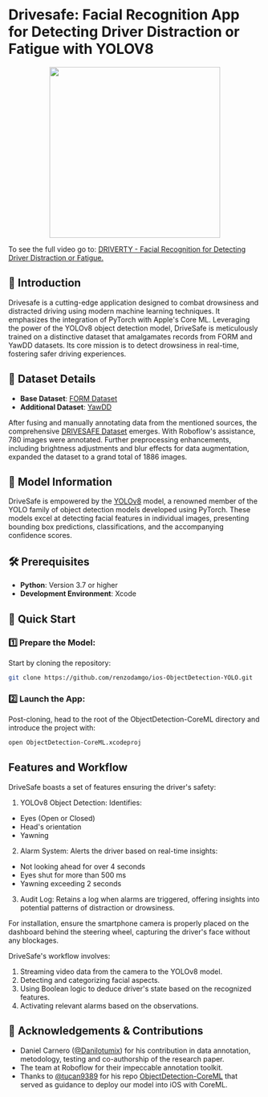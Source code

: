# Drivesafe: Facial Recognition App for Detecting Driver Distraction or Fatigue with YOLOV8

<p align="center">
  <image src="https://raw.githubusercontent.com/renzodamgo/Drivesafe/main/results.gif" height="340">
  <p> To see the full video go to: <a href="https://www.youtube.com/watch?v=0VVh7hIVVgw" target="_blank">DRIVERTY - Facial Recognition for Detecting Driver Distraction or Fatigue. </a>
</p>
</p>

## 🎯 Introduction

Drivesafe is a cutting-edge application designed to combat drowsiness and distracted driving using modern machine learning techniques. It emphasizes the integration of PyTorch with Apple's Core ML. Leveraging the power of the YOLOv8 object detection model, DriveSafe is meticulously trained on a distinctive dataset that amalgamates records from FORM and YawDD datasets. Its core mission is to detect drowsiness in real-time, fostering safer driving experiences.

## 📜 Dataset Details

- **Base Dataset**: [FORM Dataset](https://zenodo.org/record/6695771)
- **Additional Dataset**: [YawDD](https://ieee-dataport.org/open-access/yawdd-yawning-detection-dataset)

After fusing and manually annotating data from the mentioned sources, the comprehensive [DRIVESAFE Dataset](https://app.roboflow.com/damian-lab/drivesafe/overview) emerges. With Roboflow's assistance, 780 images were annotated. Further preprocessing enhancements, including brightness adjustments and blur effects for data augmentation, expanded the dataset to a grand total of 1886 images.

## 🚀 Model Information

DriveSafe is empowered by the [YOLOv8](https://github.com/ultralytics/ultralytics) model, a renowned member of the YOLO family of object detection models developed using PyTorch. These models excel at detecting facial features in individual images, presenting bounding box predictions, classifications, and the accompanying confidence scores.

## 🛠 Prerequisites

- **Python**: Version 3.7 or higher
- **Development Environment**: Xcode

## 🌟 Quick Start

### 1️⃣ Prepare the Model:

Start by cloning the repository:

```bash
git clone https://github.com/renzodamgo/ios-ObjectDetection-YOLO.git
````
### 2️⃣ Launch the App:

Post-cloning, head to the root of the ObjectDetection-CoreML directory and introduce the project with:
```bash
open ObjectDetection-CoreML.xcodeproj
```

## Features and Workflow

DriveSafe boasts a set of features ensuring the driver's safety:

1. YOLOv8 Object Detection: Identifies:
  - Eyes (Open or Closed)
  - Head's orientation
  - Yawning

2. Alarm System: Alerts the driver based on real-time insights:
  - Not looking ahead for over 4 seconds
  - Eyes shut for more than 500 ms
  - Yawning exceeding 2 seconds

3. Audit Log: Retains a log when alarms are triggered, offering insights into potential patterns of distraction or drowsiness.

For installation, ensure the smartphone camera is properly placed on the dashboard behind the steering wheel, capturing the driver's face without any blockages.

DriveSafe's workflow involves:

1. Streaming video data from the camera to the YOLOv8 model.
2. Detecting and categorizing facial aspects.
3. Using Boolean logic to deduce driver's state based on the recognized features.
4. Activating relevant alarms based on the observations.

## 💖 Acknowledgements & Contributions
-  Daniel Carnero ([@Danilotumix](https://github.com/Danilotumix)) for his contribution in data annotation, metodology, testing and co-authorship of the research paper.
- The team at Roboflow for their impeccable annotation toolkit.
- Thanks to [@tucan9389](https://github.com/tucan9389) for his repo [ObjectDetection-CoreML](https://github.com/tucan9389/ObjectDetection-CoreML) that served as guidance to deploy our model into iOS with CoreML.